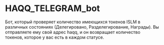 # HAQQ_TELEGRAM_bot

Бот, который проверяет количество имеющихся токенов ISLM в различных состояниях (Делегировано, Разделегирование, Награды). Вы отправляете ему свой адрес haqq, и он возвращает количество токенов, которое у вас есть в каждом статусе.


